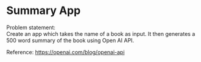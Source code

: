 # Summary App
Problem statement:<br>
Create an app which takes the name of a book as input. It then generates a 500 word summary of the book using Open AI API.

Reference: https://openai.com/blog/openai-api
